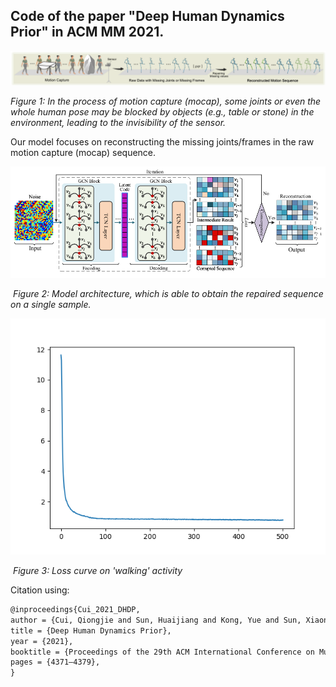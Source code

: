 
##  Code of the paper "Deep Human Dynamics Prior" in ACM MM 2021.



![](./teaser.png)

*Figure 1: In the process of motion capture (mocap), some joints or even the whole human pose may be blocked by objects (e.g., table or stone) in the  environment, leading to the invisibility of the sensor.*

Our model focuses on reconstructing the missing joints/frames in the raw motion capture (mocap) sequence.

![](./model.png)

​                                             *Figure 2: Model architecture, which is able to obtain the repaired sequence on a single sample.*

![](./loss_figure.png)

​                                                                                                       *Figure 3: Loss curve on 'walking' activity*

Citation using:

```latex
@inproceedings{Cui_2021_DHDP,
author = {Cui, Qiongjie and Sun, Huaijiang and Kong, Yue and Sun, Xiaoning},
title = {Deep Human Dynamics Prior},
year = {2021},
booktitle = {Proceedings of the 29th ACM International Conference on Multimedia (ACM MM)},
pages = {4371–4379},
}
```

